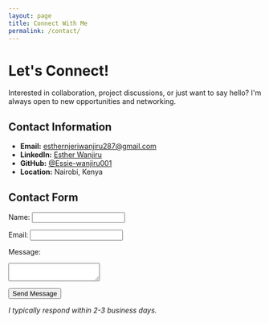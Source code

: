 ```yaml
---
layout: page
title: Connect With Me
permalink: /contact/
---
```


# Let's Connect!

Interested in collaboration, project discussions, or just want to say hello? I'm always open to new opportunities and networking.

## Contact Information
- **Email:** esthernjeriwanjiru287@gmail.com
- **LinkedIn:** [Esther Wanjiru](https://www.linkedin.com/in/esther-wanjiru)
- **GitHub:** [@Essie-wanjiru001](https://github.com/Essie-wanjiru001)
- **Location:** Nairobi, Kenya

## Contact Form
<form netlify>
  <label for="name">Name:</label>
  <input type="text" id="name" name="name" required>
  
  <label for="email">Email:</label>
  <input type="email" id="email" name="email" required>
  
  <label for="message">Message:</label>
  <textarea id="message" name="message" required></textarea>
  
  <button type="submit">Send Message</button>
</form>

*I typically respond within 2-3 business days.*